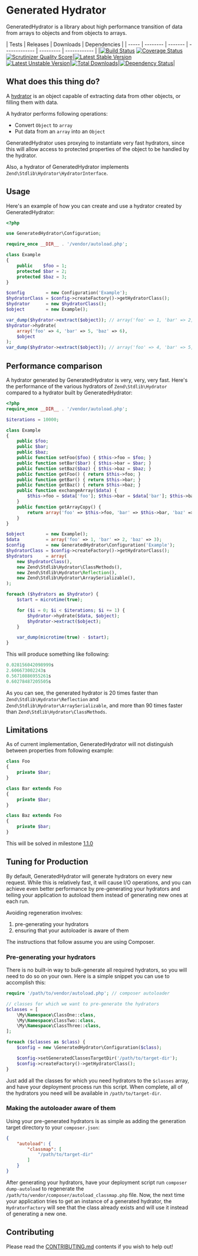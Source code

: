 # Generated Hydrator

GeneratedHydrator is a library about high performance transition of data from arrays to objects and from objects
to arrays.

| Tests | Releases | Downloads | Dependencies |
| ----- | -------- | ------- | ------------- | --------- | ------------ |
|[![Build Status](https://travis-ci.org/Ocramius/GeneratedHydrator.png?branch=master)](https://travis-ci.org/Ocramius/GeneratedHydrator) [![Coverage Status](https://coveralls.io/repos/Ocramius/GeneratedHydrator/badge.png?branch=master)](https://coveralls.io/r/Ocramius/GeneratedHydrator) [![Scrutinizer Quality Score](https://scrutinizer-ci.com/g/Ocramius/GeneratedHydrator/badges/quality-score.png?s=822ec900346db3405fc50f929de2f6ca209d9726)](https://scrutinizer-ci.com/g/Ocramius/GeneratedHydrator/)|[![Latest Stable Version](https://poser.pugx.org/ocramius/generated-hydrator/v/stable.png)](https://packagist.org/packages/ocramius/generated-hydrator) [![Latest Unstable Version](https://poser.pugx.org/ocramius/generated-hydrator/v/unstable.png)](https://packagist.org/packages/ocramius/generated-hydrator)|[![Total Downloads](https://poser.pugx.org/ocramius/generated-hydrator/downloads.png)](https://packagist.org/packages/ocramius/generated-hydrator)|[![Dependency Status](https://www.versioneye.com/package/php--ocramius--generated-hydrator/badge.png)](https://www.versioneye.com/package/php--ocramius--generated-hydrator)|

## What does this thing do?

A [hydrator](http://framework.zend.com/manual/2.1/en/modules/zend.stdlib.hydrator.html) is an object capable of
extracting data from other objects, or filling them with data.

A hydrator performs following operations:

 * Convert `Object` to `array`
 * Put data from an `array` into an `Object`

GeneratedHydrator uses proxying to instantiate very fast hydrators, since this will allow access to protected properties
of the object to be handled by the hydrator.

Also, a hydrator of GeneratedHydrator implements `Zend\Stdlib\Hydrator\HydratorInterface`.

## Usage

Here's an example of how you can create and use a hydrator created by GeneratedHydrator:

```php
<?php

use GeneratedHydrator\Configuration;

require_once __DIR__ . '/vendor/autoload.php';

class Example
{
    public    $foo = 1;
    protected $bar = 2;
    protected $baz = 3;
}

$config        = new Configuration('Example');
$hydratorClass = $config->createFactory()->getHydratorClass();
$hydrator      = new $hydratorClass();
$object        = new Example();

var_dump($hydrator->extract($object)); // array('foo' => 1, 'bar' => 2, 'baz' => 3)
$hydrator->hydrate(
    array('foo' => 4, 'bar' => 5, 'baz' => 6),
    $object
);
var_dump($hydrator->extract($object)); // array('foo' => 4, 'bar' => 5, 'baz' => 6)
```

## Performance comparison

A hydrator generated by GeneratedHydrator is very, very, very fast.
Here's the performance of the various hydrators of `Zend\Stdlib\Hydrator` compared to a hydrator built
by GeneratedHydrator:

```php
<?php
require_once __DIR__ . '/vendor/autoload.php';

$iterations = 10000;

class Example
{
    public $foo;
    public $bar;
    public $baz;
    public function setFoo($foo) { $this->foo = $foo; }
    public function setBar($bar) { $this->bar = $bar; }
    public function setBaz($baz) { $this->baz = $baz; }
    public function getFoo() { return $this->foo; }
    public function getBar() { return $this->bar; }
    public function getBaz() { return $this->baz; }
    public function exchangeArray($data) {
        $this->foo = $data['foo']; $this->bar = $data['bar']; $this->baz = $data['baz'];
    }
    public function getArrayCopy() {
        return array('foo' => $this->foo, 'bar' => $this->bar, 'baz' => $this->baz);
    }
}

$object        = new Example();
$data          = array('foo' => 1, 'bar' => 2, 'baz' => 3);
$config        = new GeneratedHydrator\Configuration('Example');
$hydratorClass = $config->createFactory()->getHydratorClass();
$hydrators     = array(
    new $hydratorClass(),
    new Zend\Stdlib\Hydrator\ClassMethods(),
    new Zend\Stdlib\Hydrator\Reflection(),
    new Zend\Stdlib\Hydrator\ArraySerializable(),
);

foreach ($hydrators as $hydrator) {
    $start = microtime(true);

    for ($i = 0; $i < $iterations; $i += 1) {
        $hydrator->hydrate($data, $object);
        $hydrator->extract($object);
    }

    var_dump(microtime(true) - $start);
}
```

This will produce something like following:

```php
0.028156042098999s
2.606673002243s
0.56710886955261s
0.60278487205505s
```

As you can see, the generated hydrator is 20 times faster than `Zend\Stdlib\Hydrator\Reflection`
and `Zend\Stdlib\Hydrator\ArraySerializable`, and more than 90 times faster than
`Zend\Stdlib\Hydrator\ClassMethods`.

## Limitations

As of current implementation, GeneratedHydrator will not distinguish between properties from following
example:

```php
class Foo
{
    private $bar;
}

class Bar extends Foo
{
    private $bar;
}

class Baz extends Foo
{
    private $bar;
}
```

This will be solved in milestone [1.1.0](https://github.com/Ocramius/GeneratedHydrator/issues?milestone=3)

## Tuning for Production

By default, GeneratedHydrator will generate hydrators on every new request.
While this is relatively fast, it will cause I/O operations, and you can
achieve even better performance by pre-generating your hydrators and telling
your application to autoload them instead of generating new ones at each run.

Avoiding regeneration involves:

 1. pre-generating your hydrators
 2. ensuring that your autoloader is aware of them

The instructions that follow assume you are using Composer.

### Pre-generating your hydrators

There is no built-in way to bulk-generate all required hydrators, so you will need to do so on your own.
Here is a simple snippet you can use to accomplish this:

```php
require '/path/to/vendor/autoload.php'; // composer autoloader

// classes for which we want to pre-generate the hydrators
$classes = [
    \My\Namespace\ClassOne::class,
    \My\Namespace\ClassTwo::class,
    \My\Namespace\ClassThree::class,
];

foreach ($classes as $class) {
    $config = new \GeneratedHydrator\Configuration($class);

    $config->setGeneratedClassesTargetDir('/path/to/target-dir');
    $config->createFactory()->getHydratorClass();
}
```

Just add all the classes for which you need hydrators to the `$classes` array,
and have your deployment process run this script.
When complete, all of the hydrators you need will be available in `/path/to/target-dir`.

### Making the autoloader aware of them

Using your pre-generated hydrators is as simple as adding the generation target
directory to your `composer.json`:

```json
{
    "autoload": {
        "classmap": [
            "/path/to/target-dir"
        ]
    }
}
```

After generating your hydrators, have your deployment script run `composer dump-autoload` to regenerate the
`/path/to/vendor/composer/autoload_classmap.php` file. Now, the next time your application tries to get an
instance of a generated hydrator, the `HydratorFactory` will see that the class already exists and will use
it instead of generating a new one.

## Contributing

Please read the [CONTRIBUTING.md](https://github.com/Ocramius/GeneratedHydrator/blob/master/CONTRIBUTING.md) contents
if you wish to help out!

